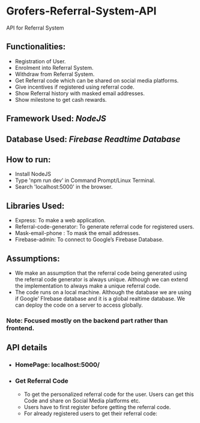 # Grofers-Referral-System-API
API for Referral System

## Functionalities:
  - Registration of User.
  - Enrolment into Referral System.
  - Withdraw from Referral System.
  - Get Referral code which can be shared on social media platforms.
  - Give incentives if registered using referral code.
  - Show Referral history with masked email addresses.
  - Show milestone to get cash rewards.

## Framework Used: ***NodeJS***
## Database Used: ***Firebase Readtime Database***

## How to run:
  - Install NodeJS
  - Type 'npm run dev' in Command Prompt/Linux Terminal.
  - Search 'localhost:5000' in the browser.

## Libraries Used:
  - Express: To make a web application.
  - Referral-code-generator: To generate referral code for registered users.
  - Mask-email-phone : To mask the email addresses.
  - Firebase-admin: To connect to Google’s Firebase Database.
  
## Assumptions:
  - We make an assumption that the referral code being generated using the referral code generator is always unique. Although we can extend the implementation to always make a unique referral code.
  - The code runs on a local machine. Although the database we are using if Google’ FIrebase database and it is a global realtime database. We can deploy the code on a server to access globally.

### Note: Focused mostly on the backend part rather than frontend.

## API details
  - ### HomePage: localhost:5000/
  - ### Get Referral Code
      - To get the personalized referral code for the user. Users can get this Code and share on Social Media platforms etc.
      - Users have to first register before getting the referral code.
      - For already registered users to get their referral code:









